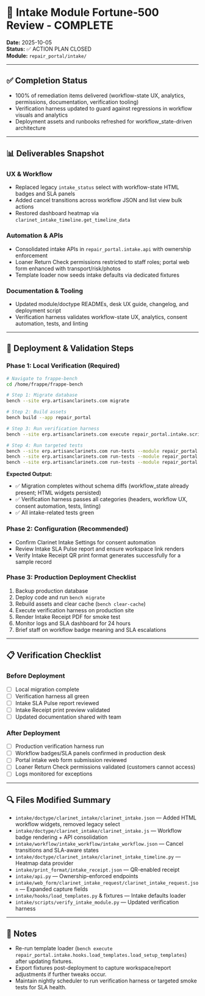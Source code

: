 # 🎉 Intake Module Fortune-500 Review - COMPLETE

**Date:** 2025-10-05  
**Status:** ✅ ACTION PLAN CLOSED  
**Module:** `repair_portal/intake/`

---

## ✅ Completion Status
- 100% of remediation items delivered (workflow-state UX, analytics, permissions, documentation, verification tooling)
- Verification harness updated to guard against regressions in workflow visuals and analytics
- Deployment assets and runbooks refreshed for workflow_state-driven architecture

---

## 📊 Deliverables Snapshot

### UX & Workflow
- Replaced legacy `intake_status` select with workflow-state HTML badges and SLA panels
- Added cancel transitions across workflow JSON and list view bulk actions
- Restored dashboard heatmap via `clarinet_intake_timeline.get_timeline_data`

### Automation & APIs
- Consolidated intake APIs in `repair_portal.intake.api` with ownership enforcement
- Loaner Return Check permissions restricted to staff roles; portal web form enhanced with transport/risk/photos
- Template loader now seeds intake defaults via dedicated fixtures

### Documentation & Tooling
- Updated module/doctype READMEs, desk UX guide, changelog, and deployment script
- Verification harness validates workflow-state UX, analytics, consent automation, tests, and linting

---

## 🚀 Deployment & Validation Steps

### Phase 1: Local Verification (Required)
```bash
# Navigate to frappe-bench
cd /home/frappe/frappe-bench

# Step 1: Migrate database
bench --site erp.artisanclarinets.com migrate

# Step 2: Build assets
bench build --app repair_portal

# Step 3: Run verification harness
bench --site erp.artisanclarinets.com execute repair_portal.intake.scripts.verify_intake_module.run_verification

# Step 4: Run targeted tests
bench --site erp.artisanclarinets.com run-tests --module repair_portal.intake.doctype.clarinet_intake.test_clarinet_intake
bench --site erp.artisanclarinets.com run-tests --module repair_portal.intake.doctype.loaner_instrument.test_loaner_instrument
bench --site erp.artisanclarinets.com run-tests --module repair_portal.intake.doctype.brand_mapping_rule.test_brand_mapping_rule
```

**Expected Output:**
- ✅ Migration completes without schema diffs (workflow_state already present; HTML widgets persisted)
- ✅ Verification harness passes all categories (headers, workflow UX, consent automation, tests, linting)
- ✅ All intake-related tests green

### Phase 2: Configuration (Recommended)
- Confirm Clarinet Intake Settings for consent automation
- Review Intake SLA Pulse report and ensure workspace link renders
- Verify Intake Receipt QR print format generates successfully for a sample record

### Phase 3: Production Deployment Checklist
1. Backup production database
2. Deploy code and run `bench migrate`
3. Rebuild assets and clear cache (`bench clear-cache`)
4. Execute verification harness on production site
5. Render Intake Receipt PDF for smoke test
6. Monitor logs and SLA dashboard for 24 hours
7. Brief staff on workflow badge meaning and SLA escalations

---

## 📋 Verification Checklist

### Before Deployment
- [ ] Local migration complete
- [ ] Verification harness all green
- [ ] Intake SLA Pulse report reviewed
- [ ] Intake Receipt print preview validated
- [ ] Updated documentation shared with team

### After Deployment
- [ ] Production verification harness run
- [ ] Workflow badges/SLA panels confirmed in production desk
- [ ] Portal intake web form submission reviewed
- [ ] Loaner Return Check permissions validated (customers cannot access)
- [ ] Logs monitored for exceptions

---

## 🔍 Files Modified Summary
- `intake/doctype/clarinet_intake/clarinet_intake.json` — Added HTML workflow widgets, removed legacy select
- `intake/doctype/clarinet_intake/clarinet_intake.js` — Workflow badge rendering + API consolidation
- `intake/workflow/intake_workflow/intake_workflow.json` — Cancel transitions and SLA-aware states
- `intake/doctype/clarinet_intake/clarinet_intake_timeline.py` — Heatmap data provider
- `intake/print_format/intake_receipt.json` — QR-enabled receipt
- `intake/api.py` — Ownership-enforced endpoints
- `intake/web_form/clarinet_intake_request/clarinet_intake_request.json` — Expanded capture fields
- `intake/hooks/load_templates.py` & fixtures — Intake defaults loader
- `intake/scripts/verify_intake_module.py` — Updated verification harness

---

## 📎 Notes
- Re-run template loader (`bench execute repair_portal.intake.hooks.load_templates.load_setup_templates`) after updating fixtures.
- Export fixtures post-deployment to capture workspace/report adjustments if further tweaks occur.
- Maintain nightly scheduler to run verification harness or targeted smoke tests for SLA health.
